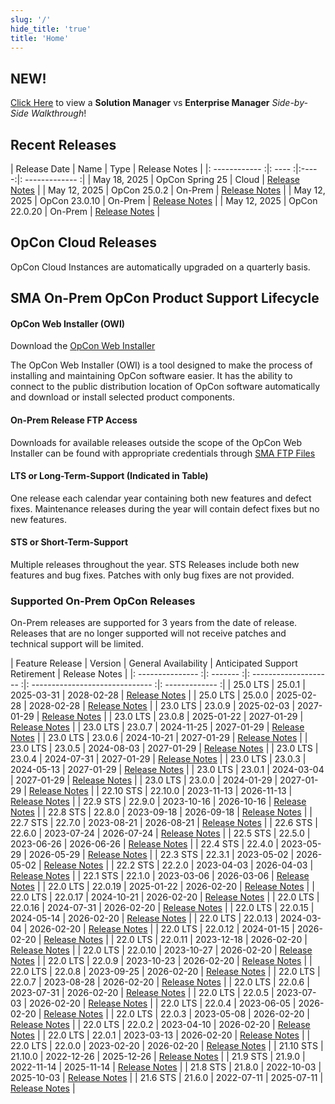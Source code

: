 ```yaml
---
slug: '/'
hide_title: 'true'
title: 'Home'
---
```


## NEW!

[Click Here](sm_vs_em) to view a **Solution Manager** vs **Enterprise Manager** *Side-by-Side Walkthrough*!

## Recent Releases

| Release Date | Name | Type | Release Notes |
|: ------------ :|: ---- :|:-----:|: ------------- :|
| May 18, 2025 | OpCon Spring 25 | Cloud | [Release Notes](https://help.smatechnologies.com/opcon/core/release-notes) |
| May 12, 2025 | OpCon 25.0.2 | On-Prem | [Release Notes](https://help.smatechnologies.com/opcon/core/v25.0/release-notes#opcon-2502) |
| May 12, 2025 | OpCon 23.0.10 | On-Prem | [Release Notes](https://help.smatechnologies.com/opcon/core/v23.0/release-notes#opcon-23010) |
| May 12, 2025 | OpCon 22.0.20 | On-Prem | [Release Notes](https://help.smatechnologies.com/opcon/core/v22.0/release-notes#opcon-22020) |

## OpCon Cloud Releases

OpCon Cloud Instances are automatically upgraded on a quarterly basis.

## SMA On-Prem OpCon Product Support Lifecycle

#### OpCon Web Installer (OWI)

Download the [OpCon Web Installer](https://smatechnologies.hosted-by-files.com/OpConPublicUtilities/OpConWebInstaller.zip)

The OpCon Web Installer (OWI) is a tool designed to make the process of installing and maintaining OpCon software easier. It has the ability to connect to the public distribution location of OpCon software automatically and download or install selected product components.

#### On-Prem Release FTP Access

Downloads for available releases outside the scope of the OpCon Web Installer can be found with appropriate credentials through [SMA FTP Files](https://files.smatechnologies.com/files/)

#### LTS or Long-Term-Support (Indicated in Table)

One release each calendar year containing both new features and defect fixes. Maintenance releases during the year will contain defect fixes but no new features.

#### STS or Short-Term-Support

Multiple releases throughout the year. STS Releases include both new features and bug fixes. Patches with only bug fixes are not provided.

### Supported On-Prem OpCon Releases

On-Prem releases are supported for 3 years from the date of release. Releases that are no longer supported will not receive patches and technical support will be limited.


| Feature Release | Version | General Availability | Anticipated Support Retirement | Release Notes |
|: --------------- :|: ------- :|: -------------------- :|: ------------------------------ :|: ------------- :|
| 25.0 LTS | 25.0.1 | 2025-03-31 | 2028-02-28 | [Release Notes](https://help.smatechnologies.com/opcon/core/v25.0/release-notes#opcon-2501) |
| 25.0 LTS | 25.0.0 | 2025-02-28 | 2028-02-28 | [Release Notes](https://help.smatechnologies.com/opcon/core/v25.0/release-notes#opcon-2500) |
| 23.0 LTS | 23.0.9 | 2025-02-03 | 2027-01-29 | [Release Notes](https://help.smatechnologies.com/opcon/core/v23.0/release-notes#opcon-2309) |
| 23.0 LTS | 23.0.8 | 2025-01-22 | 2027-01-29 | [Release Notes](https://help.smatechnologies.com/opcon/core/v23.0/release-notes#opcon-2308) |
| 23.0 LTS | 23.0.7 | 2024-11-25 | 2027-01-29 | [Release Notes](https://help.smatechnologies.com/opcon/core/v23.0/release-notes#opcon-2307) |
| 23.0 LTS | 23.0.6 | 2024-10-21 | 2027-01-29 | [Release Notes](https://help.smatechnologies.com/opcon/core/v23.0/release-notes#opcon-2306) |
| 23.0 LTS | 23.0.5 | 2024-08-03 | 2027-01-29 | [Release Notes](https://help.smatechnologies.com/opcon/core/v23.0/release-notes#opcon-2305) |
| 23.0 LTS | 23.0.4 | 2024-07-31 | 2027-01-29 | [Release Notes](https://help.smatechnologies.com/opcon/core/v23.0/release-notes#opcon-2304) |
| 23.0 LTS | 23.0.3 | 2024-05-13 | 2027-01-29 | [Release Notes](https://help.smatechnologies.com/opcon/core/v23.0/release-notes#opcon-2303) |
| 23.0 LTS | 23.0.1 | 2024-03-04 | 2027-01-29 | [Release Notes](https://help.smatechnologies.com/opcon/core/v23.0/release-notes#opcon-2301) |
| 23.0 LTS | 23.0.0 | 2024-01-29 | 2027-01-29 | [Release Notes](https://help.smatechnologies.com/opcon/core/v23.0/release-notes#opcon-2300) |
| 22.10 STS | 22.10.0 | 2023-11-13 | 2026-11-13 | [Release Notes](opcon-release-notes-22/#opcon-22100) |
| 22.9 STS | 22.9.0 | 2023-10-16 | 2026-10-16 | [Release Notes](opcon-release-notes-22#opcon-2290) |
| 22.8 STS | 22.8.0 | 2023-09-18 | 2026-09-18 | [Release Notes](opcon-release-notes-22/#opcon-2280) |
| 22.7 STS | 22.7.0 | 2023-08-21 | 2026-08-21 | [Release Notes](opcon-release-notes-22/#opcon-2270) |
| 22.6 STS | 22.6.0 | 2023-07-24 | 2026-07-24 | [Release Notes](opcon-release-notes-22#opcon-2260) |
| 22.5 STS | 22.5.0 | 2023-06-26 | 2026-06-26 | [Release Notes](opcon-release-notes-22/#opcon-2250) |
| 22.4 STS | 22.4.0 | 2023-05-29 | 2026-05-29 | [Release Notes](opcon-release-notes-22/#opcon-2240) |
| 22.3 STS | 22.3.1 | 2023-05-02 | 2026-05-02 | [Release Notes](opcon-release-notes-22/#opcon-2231) |
| 22.2 STS | 22.2.0 | 2023-04-03 | 2026-04-03 | [Release Notes](opcon-release-notes-22/#opcon-2220) |
| 22.1 STS | 22.1.0 | 2023-03-06 | 2026-03-06 | [Release Notes](opcon-release-notes-22/#opcon-2210) |
| 22.0 LTS | 22.0.19 | 2025-01-22 | 2026-02-20 | [Release Notes](https://help.smatechnologies.com/opcon/core/v22.0/release-notes/#opcon-22019) |
| 22.0 LTS | 22.0.17 | 2024-10-21 | 2026-02-20 | [Release Notes](https://help.smatechnologies.com/opcon/core/v22.0/release-notes/#opcon-22017) |
| 22.0 LTS | 22.0.16 | 2024-07-31 | 2026-02-20 | [Release Notes](https://help.smatechnologies.com/opcon/core/v22.0/release-notes/#opcon-22016) |
| 22.0 LTS | 22.0.15 | 2024-05-14 | 2026-02-20 | [Release Notes](https://help.smatechnologies.com/opcon/core/v22.0/release-notes/#opcon-22015) |
| 22.0 LTS | 22.0.13 | 2024-03-04 | 2026-02-20 | [Release Notes](https://help.smatechnologies.com/opcon/core/v22.0/release-notes/#opcon-22013) |
| 22.0 LTS | 22.0.12 | 2024-01-15 | 2026-02-20 | [Release Notes](https://help.smatechnologies.com/opcon/core/v22.0/release-notes/#opcon-22012) |
| 22.0 LTS | 22.0.11 | 2023-12-18 | 2026-02-20 | [Release Notes](https://help.smatechnologies.com/opcon/core/v22.0/release-notes/#opcon-22011) |
| 22.0 LTS | 22.0.10 | 2023-10-27 | 2026-02-20 | [Release Notes](https://help.smatechnologies.com/opcon/core/v22.0/release-notes/#opcon-22010) |
| 22.0 LTS | 22.0.9 | 2023-10-23 | 2026-02-20 | [Release Notes](https://help.smatechnologies.com/opcon/core/v22.0/release-notes/#opcon-2209) |
| 22.0 LTS | 22.0.8 | 2023-09-25 | 2026-02-20 | [Release Notes](https://help.smatechnologies.com/opcon/core/v22.0/release-notes/#opcon-2208) |
| 22.0 LTS | 22.0.7 | 2023-08-28 | 2026-02-20 | [Release Notes](https://help.smatechnologies.com/opcon/core/v22.0/release-notes/#opcon-2207) |
| 22.0 LTS | 22.0.6 | 2023-07-31 | 2026-02-20 | [Release Notes](https://help.smatechnologies.com/opcon/core/v22.0/release-notes/#opcon-2206) |
| 22.0 LTS | 22.0.5 | 2023-07-03 | 2026-02-20 | [Release Notes](https://help.smatechnologies.com/opcon/core/v22.0/release-notes/#opcon-2205) |
| 22.0 LTS | 22.0.4 | 2023-06-05 | 2026-02-20 | [Release Notes](https://help.smatechnologies.com/opcon/core/v22.0/release-notes/#opcon-2204) |
| 22.0 LTS | 22.0.3 | 2023-05-08 | 2026-02-20 | [Release Notes](https://help.smatechnologies.com/opcon/core/v22.0/release-notes/#opcon-2203) |
| 22.0 LTS | 22.0.2 | 2023-04-10 | 2026-02-20 | [Release Notes](https://help.smatechnologies.com/opcon/core/v22.0/release-notes/#opcon-2202) |
| 22.0 LTS | 22.0.1 | 2023-03-13 | 2026-02-20 | [Release Notes](https://help.smatechnologies.com/opcon/core/v22.0/release-notes/#opcon-2201) |
| 22.0 LTS | 22.0.0 | 2023-02-20 | 2026-02-20 | [Release Notes](https://help.smatechnologies.com/opcon/core/v22.0/release-notes/#opcon-2200) |
| 21.10 STS | 21.10.0 | 2022-12-26 | 2025-12-26 | [Release Notes](opcon-release-notes-21/#opcon-21100) |
| 21.9 STS | 21.9.0 | 2022-11-14 | 2025-11-14 | [Release Notes](opcon-release-notes-21/#opcon-2190) |
| 21.8 STS | 21.8.0 | 2022-10-03 | 2025-10-03 | [Release Notes](opcon-release-notes-21/#opcon-2180) |
| 21.6 STS | 21.6.0 | 2022-07-11 | 2025-07-11 | [Release Notes](opcon-release-notes-21/#opcon-2160) |


